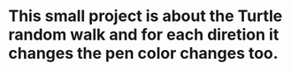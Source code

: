 # This small project is about the Turtle random walk and for each diretion it changes the pen color changes too.

